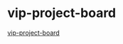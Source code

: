 # vip-project-board
[vip-project-board](https://eragonbubble.github.io/vip-project-board/index.html)
